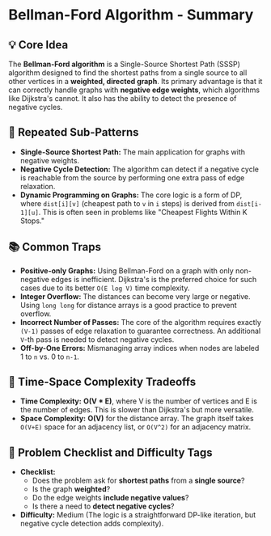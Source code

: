 # Bellman-Ford Algorithm - Summary

## 💡 Core Idea
The **Bellman-Ford algorithm** is a Single-Source Shortest Path (SSSP) algorithm designed to find the shortest paths from a single source to all other vertices in a **weighted, directed graph**. Its primary advantage is that it can correctly handle graphs with **negative edge weights**, which algorithms like Dijkstra's cannot. It also has the ability to detect the presence of negative cycles.

## 🔁 Repeated Sub-Patterns
* **Single-Source Shortest Path:** The main application for graphs with negative weights.
* **Negative Cycle Detection:** The algorithm can detect if a negative cycle is reachable from the source by performing one extra pass of edge relaxation.
* **Dynamic Programming on Graphs:** The core logic is a form of DP, where `dist[i][v]` (cheapest path to `v` in `i` steps) is derived from `dist[i-1][u]`. This is often seen in problems like "Cheapest Flights Within K Stops."

## 📚 Common Traps
* **Positive-only Graphs:** Using Bellman-Ford on a graph with only non-negative edges is inefficient. Dijkstra's is the preferred choice for such cases due to its better `O(E log V)` time complexity.
* **Integer Overflow:** The distances can become very large or negative. Using `long long` for distance arrays is a good practice to prevent overflow.
* **Incorrect Number of Passes:** The core of the algorithm requires exactly `(V-1)` passes of edge relaxation to guarantee correctness. An additional `V`-th pass is needed to detect negative cycles.
* **Off-by-One Errors:** Mismanaging array indices when nodes are labeled 1 to `n` vs. 0 to `n-1`.

## 🔁 Time-Space Complexity Tradeoffs
* **Time Complexity:** **O(V * E)**, where V is the number of vertices and E is the number of edges. This is slower than Dijkstra's but more versatile.
* **Space Complexity:** **O(V)** for the distance array. The graph itself takes `O(V+E)` space for an adjacency list, or `O(V^2)` for an adjacency matrix.

## 📌 Problem Checklist and Difficulty Tags
* **Checklist:**
    * Does the problem ask for **shortest paths** from a **single source**?
    * Is the graph **weighted**?
    * Do the edge weights **include negative values**?
    * Is there a need to **detect negative cycles**?
* **Difficulty:** Medium (The logic is a straightforward DP-like iteration, but negative cycle detection adds complexity).
